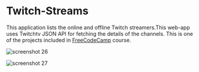 # Twitch-Streams
This application lists the online and offline Twitch streamers.This web-app uses Twitchtv JSON API for fetching the details of the channels.
This is one of the projects included in [FreeCodeCamp](https://www.freecodecamp.org/) course.

![screenshot 26](https://user-images.githubusercontent.com/26346816/34012181-ca4c4e2e-e138-11e7-8e3a-ca30933db5d9.png)

![screenshot 27](https://user-images.githubusercontent.com/26346816/34012183-caa7b728-e138-11e7-873a-9f2da44358cc.png)
